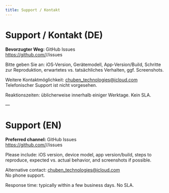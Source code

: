 ```yaml
---
title: Support / Kontakt
---
```


# Support / Kontakt (DE)

**Bevorzugter Weg:** GitHub Issues  
https://github.com/<your-username>/<your-repo>/issues

Bitte geben Sie an: iOS‑Version, Gerätemodell, App‑Version/Build, Schritte zur Reproduktion, erwartetes vs. tatsächliches Verhalten, ggf. Screenshots.

Weitere Kontaktmöglichkeit: chuben_technologies@icloud.com  
Telefonischer Support ist nicht vorgesehen.

Reaktionszeiten: üblicherweise innerhalb einiger Werktage. Kein SLA.

—

# Support (EN)

**Preferred channel:** GitHub Issues  
https://github.com/<your-username>/<your-repo>/issues

Please include: iOS version, device model, app version/build, steps to reproduce, expected vs. actual behavior, and screenshots if possible.

Alternative contact: chuben_technologies@icloud.com  
No phone support.

Response time: typically within a few business days. No SLA.


